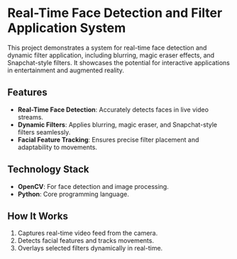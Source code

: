 # Real-Time Face Detection and Filter Application System  

This project demonstrates a system for real-time face detection and dynamic filter application, including blurring, magic eraser effects, and Snapchat-style filters. It showcases the potential for interactive applications in entertainment and augmented reality.  

## **Features**  
- **Real-Time Face Detection**: Accurately detects faces in live video streams.  
- **Dynamic Filters**: Applies blurring, magic eraser, and Snapchat-style filters seamlessly.  
- **Facial Feature Tracking**: Ensures precise filter placement and adaptability to movements.  

## **Technology Stack**  
- **OpenCV**: For face detection and image processing.  
- **Python**: Core programming language.  

## **How It Works**  
1. Captures real-time video feed from the camera.  
2. Detects facial features and tracks movements.  
3. Overlays selected filters dynamically in real-time.  
